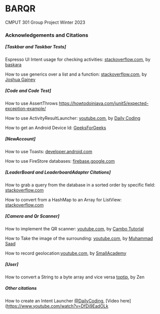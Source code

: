 # BARQR
CMPUT 301 Group Project Winter 2023 

### Acknowledgements and Citations

##### [Taskbar and Taskbar Tests]
Espresso UI Intent usage for checking activities: [stackoverflow.com](https://stackoverflow.com/a/35861079), by [baskara](https://stackoverflow.com/users/3811419/baskara)

How to use generics over a list and a function: [stackoverflow.com](https://stackoverflow.com/a/55824729), by [Joshua Gainey](https://stackoverflow.com/users/11390398/joshua-gainey)

##### [Code and Code Test]
How to use AssertThrows https://howtodoinjava.com/junit5/expected-exception-example/

How to use ActivityResultLauncher: [youtube.com](https://www.youtube.com/watch?v=DfDj9EadOLk), by [Daily Coding](https://www.youtube.com/@DailyCoding)

How to get an Android Device Id: [GeeksForGeeks](https://www.geeksforgeeks.org/how-to-fetch-device-id-in-android-programmatically/amp/)

##### [NewAccount]
How to use Toasts: [developer.android.com](https://developer.android.com/guide/topics/ui/notifiers/toasts#java) 

How to use FireStore databases: [firebase.google.com](https://firebase.google.com/docs/firestore/query-data/get-data)

##### [LeaderBoard and LeaderboardAdapter Citations]
How to grab a query from the database in a sorted order by specific field: [stackoverflow.com](https://stackoverflow.com/questions/57041298/android-studio-firestore-get-name-of-user-with-highest-points)

How to convert from a HashMap to an Array for ListView: [stackoverflow.com](https://stackoverflow.com/questions/19466757/hashmap-to-listview)

##### [Camera and Qr Scanner]
How to implement the QR scanner: [youtube.com](https://www.youtube.com/watch?v=jtT60yFPelI&t=18s), by [Cambo Tutorial](https://www.youtube.com/@CamboTutorial)

How to Take the image of the surrounding: [youtube.com](https://www.youtube.com/watch?v=JMdHMMEO8ZQ&t=400s), by [Muhammad Saad](https://www.youtube.com/@Muhammad_SaadAhmed)

How to record geolocation:[youtube.com](https://www.youtube.com/watch?v=pNeuuImirHY), by [SmallAcademy](https://www.youtube.com/smallacademy)
##### [User]
How to convert a String to a byte array and vice versa [toptip](https://www.toptip.ca/2019/04/java-convert-byte-array-to-string-then.html), by Zen

##### Other citations
How to create an Intent Launcher [@DailyCoding](https://www.youtube.com/@DailyCoding), [Video here](https://www.youtube.com/watch?v=DfDj9EadOLk

